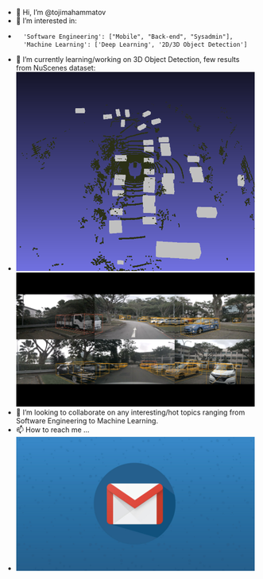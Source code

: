 - 👋 Hi, I’m @tojimahammatov
- 👀 I’m interested in:
- 		'Software Engineering': ["Mobile", "Back-end", "Sysadmin"], 
 		'Machine Learning': ['Deep Learning', '2D/3D Object Detection'] 
- 🌱 I’m currently learning/working on 3D Object Detection, few results from NuScenes dataset:
- ![alt text](https://github.com/tojimahammatov/tojimahammatov/blob/main/lidar_view.png)  ![alt text](https://github.com/tojimahammatov/tojimahammatov/blob/main/camera_view.png)
- 💞️ I’m looking to collaborate on any interesting/hot topics ranging from Software Engineering to Machine Learning.
- 📫 How to reach me ...
- ![alt text](https://github.com/tojimahammatov/tojimahammatov/blob/main/email.jpg)
<!---
tojimahammatov/tojimahammatov is a ✨ special ✨ repository because its `README.md` (this file) appears on your GitHub profile.
You can click the Preview link to take a look at your changes.
--->
